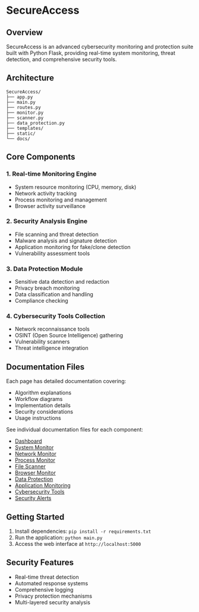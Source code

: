 # SecureAccess


## Overview
SecureAccess is an advanced cybersecurity monitoring and protection suite built with Python Flask, providing real-time system monitoring, threat detection, and comprehensive security tools.

## Architecture
```
SecureAccess/
├── app.py                 
├── main.py                
├── routes.py              
├── monitor.py            
├── scanner.py           
├── data_protection.py     
├── templates/             
├── static/               
└── docs/                
```

## Core Components

### 1. Real-time Monitoring Engine
- System resource monitoring (CPU, memory, disk)
- Network activity tracking
- Process monitoring and management
- Browser activity surveillance

### 2. Security Analysis Engine
- File scanning and threat detection
- Malware analysis and signature detection
- Application monitoring for fake/clone detection
- Vulnerability assessment tools

### 3. Data Protection Module
- Sensitive data detection and redaction
- Privacy breach monitoring
- Data classification and handling
- Compliance checking

### 4. Cybersecurity Tools Collection
- Network reconnaissance tools
- OSINT (Open Source Intelligence) gathering
- Vulnerability scanners
- Threat intelligence integration

## Documentation Files

Each page has detailed documentation covering:
- Algorithm explanations
- Workflow diagrams
- Implementation details
- Security considerations
- Usage instructions

See individual documentation files for each component:
- [Dashboard](.dashboard.md)
- [System Monitor](system_monitor.md)
- [Network Monitor](network_monitor.md)
- [Process Monitor](process_monitor.md)
- [File Scanner](file_scanner.md)
- [Browser Monitor](browser_monitor.md)
- [Data Protection](data_protection.md)
- [Application Monitoring](app_monitoring.md)
- [Cybersecurity Tools](cybersecurity_tools.md)
- [Security Alerts](security_alerts.md)

## Getting Started
1. Install dependencies: `pip install -r requirements.txt`
2. Run the application: `python main.py`
3. Access the web interface at `http://localhost:5000`

## Security Features
- Real-time threat detection
- Automated response systems
- Comprehensive logging
- Privacy protection mechanisms
- Multi-layered security analysis
